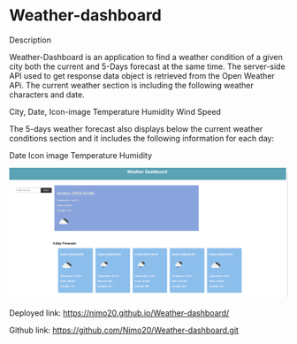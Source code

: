 # Weather-dashboard

Description

Weather-Dashboard is an application to find a weather condition of a given city both the current and 5-Days forecast at the same time. The server-side API used to get response data object is retrieved from the Open Weather APi. The current weather section is including the following weather characters and date.

City, Date, Icon-image
Temperature
Humidity
Wind Speed

The 5-days weather forecast also displays below the current weather conditions section and it includes the following information for each day:

Date
Icon image
Temperature
Humidity

![image](Assets/image/img.wd.png)

Deployed link: https://nimo20.github.io/Weather-dashboard/

Github link: https://github.com/Nimo20/Weather-dashboard.git
